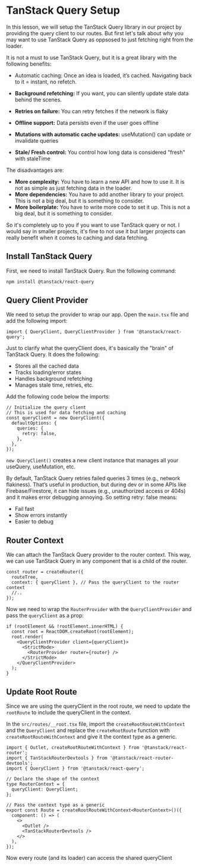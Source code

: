 # TanStack Query Setup

In this lesson, we will setup the TanStack Query library in our project by providing the query client to our routes. But first let's talk about why you may want to use TanStack Query as oppsosed to just fetching right from the loader.

It is not a must to use TanStack Query, but it is a great library with the following benefits:

- Automatic caching: Once an idea is loaded, it’s cached. Navigating back to it = instant, no refetch.

- **Background refetching:** If you want, you can silently update stale data behind the scenes.
- **Retries on failure:** You can retry fetches if the network is flaky
- **Offline support:** Data persists even if the user goes offline
- **Mutations with automatic cache updates:** useMutation() can update or invalidate queries
- **Stale/ Fresh control:** You control how long data is considered "fresh" with staleTime

The disadvantages are:

- **More complexity:** You have to learn a new API and how to use it. It is not as simple as just fetching data in the loader.
- **More dependencies:** You have to add another library to your project. This is not a big deal, but it is something to consider.
- **More boilerplate:** You have to write more code to set it up. This is not a big deal, but it is something to consider.

So it's completely up to you if you want to use TanStack query or not. I would say in smaller projects, it's fine to not use it but larger projects can really benefit when it comes to caching and data fetching.

## Install TanStack Query

First, we need to install TanStack Query. Run the following command:

```bash
npm install @tanstack/react-query
```

## Query Client Provider

We need to setup the provider to wrap our app. Open the `main.tsx` file and add the following import:

```tsx
import { QueryClient, QueryClientProvider } from '@tanstack/react-query';
```

Just to clarify what the queryClient does, it's basically the "brain" of TanStack Query. It does the following:

- Stores all the cached data
- Tracks loading/error states
- Handles background refetching
- Manages stale time, retries, etc.

Add the following code below the imports:

```tsx
// Initialize the query client
// This is used for data fetching and caching
const queryClient = new QueryClient({
  defaultOptions: {
    queries: {
      retry: false,
    },
  },
});
```

`new QueryClient()` creates a new client instance that manages all your useQuery, useMutation, etc.

By default, TanStack Query retries failed queries 3 times (e.g., network flakiness). That’s useful in production, but during dev or in some APIs like Firebase/Firestore, it can hide issues (e.g., unauthorized access or 404s) and it makes error debugging annoying. So setting retry: false means:

- Fail fast
- Show errors instantly
- Easier to debug

## Router Context

We can attach the TanStack Query provider to the router context. This way, we can use TanStack Query in any component that is a child of the router.

```tsx
const router = createRouter({
  routeTree,
  context: { queryClient }, // Pass the queryClient to the router context
  //..
});
```

Now we need to wrap the `RouterProvider` with the `QueryClientProvider` and pass the `queryClient` as a prop:

```tsx
if (rootElement && !rootElement.innerHTML) {
  const root = ReactDOM.createRoot(rootElement);
  root.render(
    <QueryClientProvider client={queryClient}>
      <StrictMode>
        <RouterProvider router={router} />
      </StrictMode>
    </QueryClientProvider>
  );
}
```

## Update Root Route

Since we are using the queryClient in the root route, we need to update the `rootRoute` to include the queryClient in the context.

In the `src/routes/__root.tsx` file, import the `createRootRouteWithContext` and the `QueryClient` and replace the `createRootRoute` function with `createRootRouteWithContext` and give it the context type as a generic.

```tsx
import { Outlet, createRootRouteWithContext } from '@tanstack/react-router';
import { TanStackRouterDevtools } from '@tanstack/react-router-devtools';
import { QueryClient } from '@tanstack/react-query';

// Declare the shape of the context
type RouterContext = {
  queryClient: QueryClient;
};

// Pass the context type as a generic
export const Route = createRootRouteWithContext<RouterContext>()({
  component: () => (
    <>
      <Outlet />
      <TanStackRouterDevtools />
    </>
  ),
});
```

Now every route (and its loader) can access the shared queryClient